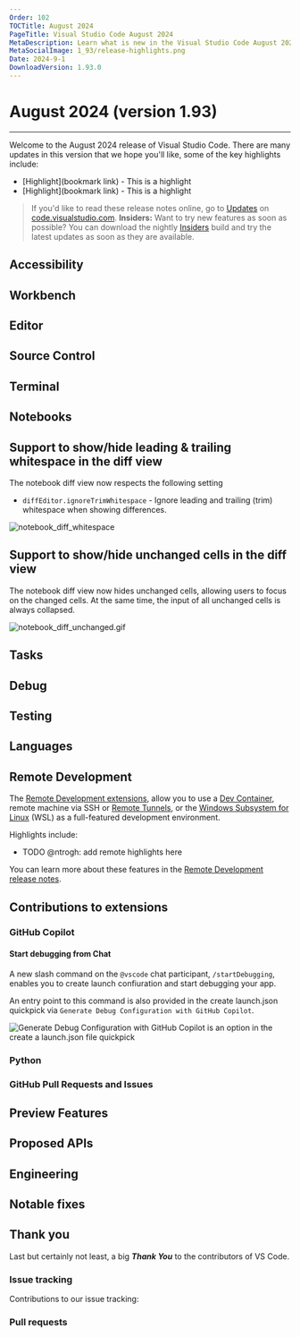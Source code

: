 ```yaml
---
Order: 102
TOCTitle: August 2024
PageTitle: Visual Studio Code August 2024
MetaDescription: Learn what is new in the Visual Studio Code August 2024 Release (1.93)
MetaSocialImage: 1_93/release-highlights.png
Date: 2024-9-1
DownloadVersion: 1.93.0
---
```

# August 2024 (version 1.93)

<!-- DOWNLOAD_LINKS_PLACEHOLDER -->

---

Welcome to the August 2024 release of Visual Studio Code. There are many updates in this version that we hope you'll like, some of the key highlights include:

* [Highlight](bookmark link) - This is a highlight
* [Highlight](bookmark link) - This is a highlight

>If you'd like to read these release notes online, go to [Updates](https://code.visualstudio.com/updates) on [code.visualstudio.com](https://code.visualstudio.com).
**Insiders:** Want to try new features as soon as possible? You can download the nightly [Insiders](https://code.visualstudio.com/insiders) build and try the latest updates as soon as they are available.

## Accessibility


## Workbench


## Editor


## Source Control


## Terminal


## Notebooks

## Support to show/hide leading & trailing whitespace in the diff view
The notebook diff view now respects the following setting
* `diffEditor.ignoreTrimWhitespace` - Ignore leading and trailing (trim) whitespace when showing differences.

![notebook_diff_whitespace](images/1_93/notebook_diff_whitespace.gif)

## Support to show/hide unchanged cells in the diff view
The notebook diff view now hides unchanged cells, allowing users to focus on the changed cells.
At the same time, the input of all unchanged cells is always collapsed.

![notebook_diff_unchanged.gif](images/1_93/notebook_diff_unchanged.gif)


## Tasks


## Debug


## Testing


## Languages


## Remote Development

The [Remote Development extensions](https://marketplace.visualstudio.com/items?itemName=ms-vscode-remote.vscode-remote-extensionpack), allow you to use a [Dev Container](https://code.visualstudio.com/docs/devcontainers/containers), remote machine via SSH or [Remote Tunnels](https://code.visualstudio.com/docs/remote/tunnels), or the [Windows Subsystem for Linux](https://learn.microsoft.com/windows/wsl) (WSL) as a full-featured development environment.

Highlights include:

- TODO @ntrogh: add remote highlights here

You can learn more about these features in the [Remote Development release notes](https://github.com/microsoft/vscode-docs/blob/main/remote-release-notes/v1_93.md).


## Contributions to extensions

### GitHub Copilot

#### Start debugging from Chat

A new slash command on the `@vscode` chat participant, `/startDebugging`, enables you to create launch confiuration and start debugging your app.

An entry point to this command is also provided in the create launch.json quickpick via `Generate Debug Configuration with GitHub Copilot`.

![Generate Debug Configuration with GitHub Copilot is an option in the create a launch.json file quickpick](images/1_93/startDebugging.png)

### Python

### GitHub Pull Requests and Issues


## Preview Features


## Proposed APIs


## Engineering


## Notable fixes

## Thank you

Last but certainly not least, a big _**Thank You**_ to the contributors of VS Code.

### Issue tracking

Contributions to our issue tracking:


### Pull requests


<a id="scroll-to-top" role="button" title="Scroll to top" aria-label="scroll to top" href="#"><span class="icon"></span></a>
<link rel="stylesheet" type="text/css" href="css/inproduct_releasenotes.css"/>